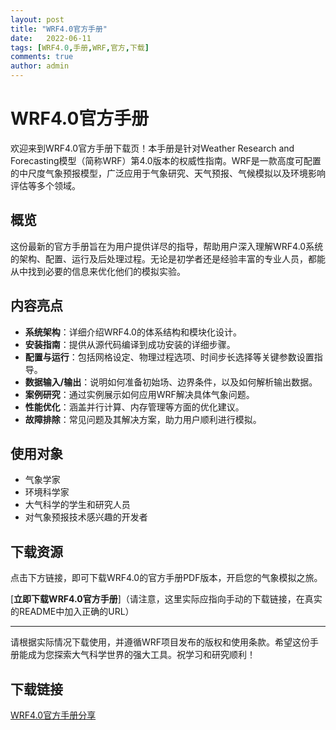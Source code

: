 ```yaml
---
layout: post
title: "WRF4.0官方手册"
date:   2022-06-11
tags: [WRF4.0,手册,WRF,官方,下载]
comments: true
author: admin
---
```

# WRF4.0官方手册

欢迎来到WRF4.0官方手册下载页！本手册是针对Weather Research and Forecasting模型（简称WRF）第4.0版本的权威性指南。WRF是一款高度可配置的中尺度气象预报模型，广泛应用于气象研究、天气预报、气候模拟以及环境影响评估等多个领域。

## 概览

这份最新的官方手册旨在为用户提供详尽的指导，帮助用户深入理解WRF4.0系统的架构、配置、运行及后处理过程。无论是初学者还是经验丰富的专业人员，都能从中找到必要的信息来优化他们的模拟实验。

## 内容亮点

- **系统架构**：详细介绍WRF4.0的体系结构和模块化设计。
- **安装指南**：提供从源代码编译到成功安装的详细步骤。
- **配置与运行**：包括网格设定、物理过程选项、时间步长选择等关键参数设置指导。
- **数据输入/输出**：说明如何准备初始场、边界条件，以及如何解析输出数据。
- **案例研究**：通过实例展示如何应用WRF解决具体气象问题。
- **性能优化**：涵盖并行计算、内存管理等方面的优化建议。
- **故障排除**：常见问题及其解决方案，助力用户顺利进行模拟。

## 使用对象

- 气象学家
- 环境科学家
- 大气科学的学生和研究人员
- 对气象预报技术感兴趣的开发者

## 下载资源

点击下方链接，即可下载WRF4.0的官方手册PDF版本，开启您的气象模拟之旅。

[**立即下载WRF4.0官方手册**]（请注意，这里实际应指向手动的下载链接，在真实的README中加入正确的URL）

---

请根据实际情况下载使用，并遵循WRF项目发布的版权和使用条款。希望这份手册能成为您探索大气科学世界的强大工具。祝学习和研究顺利！

## 下载链接

[WRF4.0官方手册分享](https://pan.quark.cn/s/41424c49baf9)